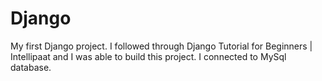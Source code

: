 # Django
My first Django project. I followed  through Django Tutorial for Beginners | Intellipaat and I was able to build this project. I connected to MySql database.
